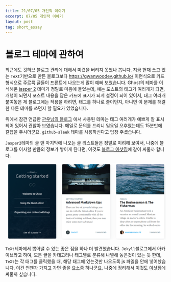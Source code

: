 ```yaml
---
title: 21/07/05 개인적 이야기
excerpt: 07/05 개인적 이야기
layout: post
tag: short_essay
---
```

# 블로그 테마에 관하여
최근에도 깃허브 블로그 관리에 대해서 미련을 버리지 못했나 봅니다. 지금 현재 쓰고 있는 `TeXt`기반으로 만든 블로그보다 <https://gwanwoodev.github.io/> 이런식으로 카드 형식으로 주르륵 글들이 프론트에 나오는게 많이 예뻐 보였습니다. Ghost의 테마를 이식해온 [jasper 2](https://jekyllt.github.io/jasper2/) 테마가 정말로 마음에 들었는데, 얘는 포스트의 태그가 여러개가 되면, 개행이 되면서 포스트 내용을 담은 카드에 표시가 되게 설정이 되어 있어서, 태그 여러개 붙여놓은 제 블로그에는 적용을 하려면, 태그를 하나로 줄이던지, 아니면 이 문제를 해결한 다른 테마를 쓰던지 할 필요가 있었습니다.

위에서 잠깐 언급한 [관우님의 블로그](https://gwanwoodev.github.io/) 에서 사용된 테마는 태그 여러개가 예쁘게 잘 표시되어 있어서 괜찮아 보였습니다. 메일로 문의를 드리니 일요일 오후였는데도 15분만에 칼답을 주시더군요. `github-sleek` 테마를 사용하신다고 답장 주셨습니다.

`Jasper2`테마의 글 맨 마지막에 나오는 글 리스트들은 정말로 미려해 보여서, 나중에 블로그를 이사할 만큼의 정보가 쌓이게 된다면, 이것도 [블로그 이삿짐](https://kasterra.github.io/2021/07/04/Modulize-theme-dependents.html)에 같이 싸둘까 합니다.

![jasper2 하단 예쁨](/images/personal/jasperMorepost.png)

`TeXt`테마에서 뽑아낼 수 있는 좋은 점을 하나 더 발견했습니다.
`Jekyll`블로그에서 아카이브라고 하여, 모든 글을 카테고리나 태그별로 분류해 나열해 놓은것이 있는 듯 한데, `TeXt`는 각 태그를 클릭했을 때, 해당 태그에 있는것만 나오도록 js 파일을 안에 넣어놨습니다. 이건 언젠가 가지고 가면 좋을 요소중 하나군요. 나중에 정리해서 이것도 [이삿짐](https://kasterra.github.io/2021/07/04/Modulize-theme-dependents.html)에 싸둘까 싶습니다.